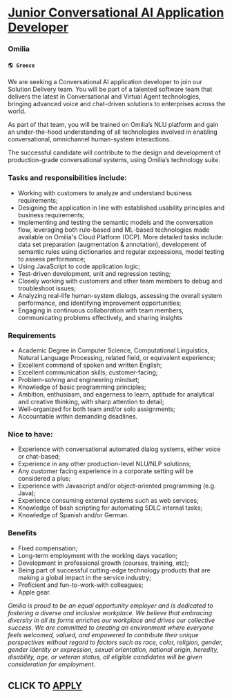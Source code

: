 # [Junior Conversational ΑΙ Application Developer](https://www.remotewlb.com/apply/junior-conversational-ai-application-developer)  
### Omilia  
#### `🌎 Greece`  

We are seeking a Conversational AI application developer to join our Solution Delivery team. You will be part of a talented software team that delivers the latest in Conversational and Virtual Agent technologies, bringing advanced voice and chat-driven solutions to enterprises across the world.

As part of that team, you will be trained on Omilia’s NLU platform and gain an under-the-hood understanding of all technologies involved in enabling conversational, omnichannel human-system interactions.

The successful candidate will contribute to the design and development of production-grade conversational systems, using Omilia’s technology suite.

### Tasks and responsibilities include:

  * Working with customers to analyze and understand business requirements;
  * Designing the application in line with established usability principles and business requirements;
  * Implementing and testing the semantic models and the conversation flow, leveraging both rule-based and ML-based technologies made available on Omilia's Cloud Platform (OCP). More detailed tasks include: data set preparation (augmentation & annotation), development of semantic rules using dictionaries and regular expressions, model testing to assess performance;
  * Using JavaScript to code application logic;
  * Test-driven development, unit and regression testing;
  * Closely working with customers and other team members to debug and troubleshoot issues;
  * Analyzing real-life human-system dialogs, assessing the overall system performance, and identifying improvement opportunities;
  * Engaging in continuous collaboration with team members, communicating problems effectively, and sharing insights  

### Requirements

  * Academic Degree in Computer Science, Computational Linguistics, Natural Language Processing, related field, or equivalent experience;
  * Excellent command of spoken and written English;
  * Excellent communication skills; customer-facing;
  * Problem-solving and engineering mindset;
  * Knowledge of basic programming principles;
  * Ambition, enthusiasm, and eagerness to learn, aptitude for analytical and creative thinking, with sharp attention to detail;
  * Well-organized for both team and/or solo assignments;
  * Accountable within demanding deadlines.  
  

### Nice to have:

  * Experience with conversational automated dialog systems, either voice or chat-based;
  * Experience in any other production-level NLU/NLP solutions;
  * Any customer facing experience in a corporate setting will be considered a plus;
  * Experience with Javascript and/or object-oriented programming (e.g. Java);
  * Experience consuming external systems such as web services;
  * Knowledge of bash scripting for automating SDLC internal tasks;
  * Knowledge of Spanish and/or German.  

### Benefits

  * Fixed compensation;
  * Long-term employment with the working days vacation;
  * Development in professional growth (courses, training, etc);
  * Being part of successful cutting-edge technology products that are making a global impact in the service industry;
  * Proficient and fun-to-work-with colleagues;
  * Apple gear.

_Omilia is proud to be an equal opportunity employer and is dedicated to fostering a diverse and inclusive workplace. We believe that embracing diversity in all its forms enriches our workplace and drives our collective success. We are committed to creating an environment where everyone feels welcomed, valued, and empowered to contribute their unique perspectives without regard to factors such as race, color, religion, gender, gender identity or expression, sexual orientation, national origin, heredity, disability, age, or veteran status, all eligible candidates will be given consideration for employment._

  
## CLICK TO [APPLY](https://www.remotewlb.com/apply/junior-conversational-ai-application-developer)

